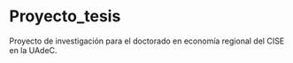 # Proyecto_tesis
Proyecto de investigación para el doctorado en economía regional del CISE en la UAdeC.
